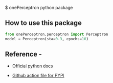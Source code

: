 $ onePerceptron python package

## How to use this package
```python
from onePerceptron.perceptron import Perceptron
model = Perceptron(sta=0.3, epochs=10)
```
## Reference - 

* [Official python docs](https://packaging.python.org/en/latest/tutorials/packaging-projects/)

* [Github action file for PYPI](https://docs.github.com/en/actions/automating-builds-and-tests/building-and-testing-python#publishing-to-package-registries)

